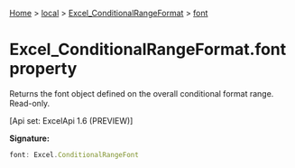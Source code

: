 [Home](./index) &gt; [local](local.md) &gt; [Excel\_ConditionalRangeFormat](local.excel_conditionalrangeformat.md) &gt; [font](local.excel_conditionalrangeformat.font.md)

# Excel\_ConditionalRangeFormat.font property

Returns the font object defined on the overall conditional format range. Read-only. 

 \[Api set: ExcelApi 1.6 (PREVIEW)\]

**Signature:**
```javascript
font: Excel.ConditionalRangeFont
```
